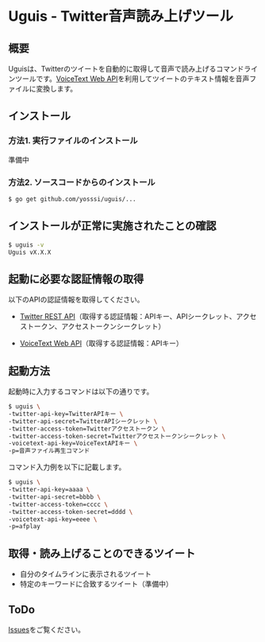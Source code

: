 # Uguis - Twitter音声読み上げツール

## 概要

Uguisは、Twitterのツイートを自動的に取得して音声で読み上げるコマンドラインツールです。[VoiceText Web API](https://cloud.voicetext.jp/webapi)を利用してツイートのテキスト情報を音声ファイルに変換します。

## インストール

### 方法1. 実行ファイルのインストール

準備中

### 方法2. ソースコードからのインストール

```sh
$ go get github.com/yosssi/uguis/...
```

## インストールが正常に実施されたことの確認

```sh
$ uguis -v
Uguis vX.X.X
```

## 起動に必要な認証情報の取得

以下のAPIの認証情報を取得してください。

* [Twitter REST API](https://dev.twitter.com/)（取得する認証情報：APIキー、APIシークレット、アクセストークン、アクセストークンシークレット）

* [VoiceText Web API](https://cloud.voicetext.jp/webapi)（取得する認証情報：APIキー）

## 起動方法

起動時に入力するコマンドは以下の通りです。

```sh
$ uguis \
-twitter-api-key=TwitterAPIキー \
-twitter-api-secret=TwitterAPIシークレット \
-twitter-access-token=Twitterアクセストークン \
-twitter-access-token-secret=Twitterアクセストークンシークレット \
-voicetext-api-key=VoiceTextAPIキー \
-p=音声ファイル再生コマンド
```

コマンド入力例を以下に記載します。

```sh
$ uguis \
-twitter-api-key=aaaa \
-twitter-api-secret=bbbb \
-twitter-access-token=cccc \
-twitter-access-token-secret=dddd \
-voicetext-api-key=eeee \
-p=afplay
```

## 取得・読み上げることのできるツイート

* 自分のタイムラインに表示されるツイート
* 特定のキーワードに合致するツイート（準備中）

## ToDo

[Issues](https://github.com/yosssi/uguis/issues)をご覧ください。
